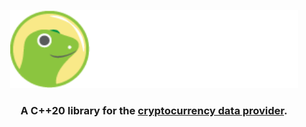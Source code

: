 <p align="center">
  <img width="460" height="125" src="/images/coingecko.jpg">
</p>

<h3 align="center">A C++20 library for the <a href="https://www.coingecko.com/">cryptocurrency data provider</a>.</h3>
